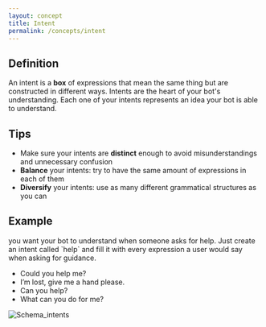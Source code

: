 ```yaml
---
layout: concept
title: Intent
permalink: /concepts/intent
---
```


## Definition
An intent is a **box** of expressions that mean the same thing but are constructed in different ways. Intents are the heart of your bot's understanding.
Each one of your intents represents an idea your bot is able to understand.

## Tips
* Make sure your intents are **distinct** enough to avoid misunderstandings and unnecessary confusion
* **Balance** your intents: try to have the same amount of expressions in each of them
* **Diversify** your intents: use as many different grammatical structures as you can

## Example
you want your bot to understand when someone asks for help. Just create an intent called \`help\` and fill it with every expression a user would say when asking for guidance.

* Could you help me?
* I’m lost, give me a hand please.
* Can you help?
* What can you do for me?

![Schema_intents](//cdn.recast.ai/man/recast-ai-whats-intentb.png)
